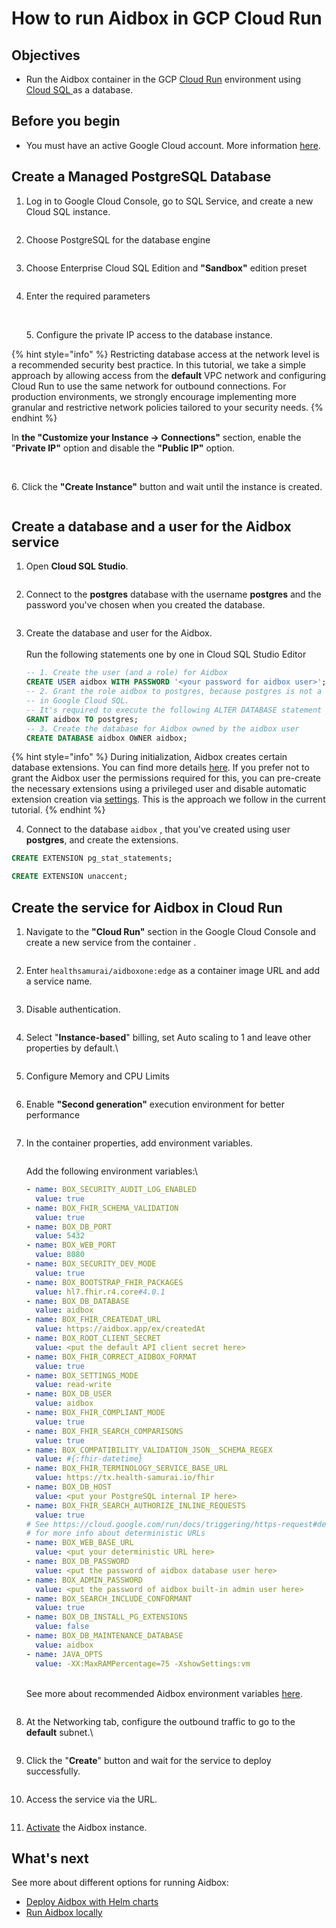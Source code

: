 # How to run Aidbox in GCP Cloud Run

## Objectives <a href="#objectives" id="objectives"></a>

* Run the Aidbox container in the GCP [Cloud Run](https://cloud.google.com/run?hl=en) environment using [Cloud SQL ](https://cloud.google.com/sql?hl=en)as a database.

## Before you begin <a href="#before-you-begin" id="before-you-begin"></a>

* You must have an active Google Cloud account. More information [here](https://cloud.google.com/docs/get-started).

## Create a Managed PostgreSQL Database

1.  Log in to Google Cloud Console, go to SQL Service, and create a new Cloud SQL instance.

    <figure><img src="../../../.gitbook/assets/96f8316d-950a-484c-aa89-a225f78c046e.png" alt=""><figcaption></figcaption></figure>
2.  Choose PostgreSQL for the database engine

    <figure><img src="../../../.gitbook/assets/47976888-10c5-40fb-b571-5efb4d934433.png" alt=""><figcaption></figcaption></figure>
3.  Choose Enterprise Cloud SQL Edition and **"Sandbox"** edition preset

    <figure><img src="../../../.gitbook/assets/9811df93-3a7b-45f1-928c-297a7a06b8fb.png" alt=""><figcaption></figcaption></figure>
4.  Enter the required parameters

    <figure><img src="../../../.gitbook/assets/ed9a9a48-423f-412a-a330-2e51a0bdbaac.png" alt=""><figcaption></figcaption></figure>

    \
    5\. Configure the private IP access to the database instance.

{% hint style="info" %}
Restricting database access at the network level is a recommended security best practice. In this tutorial, we take a simple approach by allowing access from the **default** VPC network and configuring Cloud Run to use the same network for outbound connections. For production environments, we strongly encourage implementing more granular and restrictive network policies tailored to your security needs.
{% endhint %}

In **the "Customize your Instance -> Connections"** section, enable the "**Private IP"** option and disable the **"Public IP"** option.

<figure><img src="../../../.gitbook/assets/13580b5c-aa49-4d00-9001-bbc9d2a6878e.png" alt=""><figcaption></figcaption></figure>

\
6\. Click the **"Create Instance"** button and wait until the instance is created.

<figure><img src="../../../.gitbook/assets/fddf7164-aa65-4fb8-a608-690abdf68733.png" alt=""><figcaption></figcaption></figure>

## Create a database and a user for the Aidbox service

1.  Open **Cloud SQL Studio**.

    <figure><img src="../../../.gitbook/assets/7875abc8-9a2d-4f11-8412-d96f1bd0617e.png" alt=""><figcaption></figcaption></figure>
2.  Connect to the **postgres** database with the username **postgres** and the password you've chosen when you created the database.

    <figure><img src="../../../.gitbook/assets/0abe38f1-9e9d-4c41-99ca-74550914d9aa.png" alt=""><figcaption></figcaption></figure>
3.  Create the database and user for the Aidbox.\
    \
    Run the following statements one by one in Cloud SQL Studio Editor

    ```sql
    -- 1. Create the user (and a role) for Aidbox
    CREATE USER aidbox WITH PASSWORD '<your password for aidbox user>';
    -- 2. Grant the role aidbox to postgres, because postgres is not a superuser
    -- in Google Cloud SQL. 
    -- It's required to execute the following ALTER DATABASE statement
    GRANT aidbox TO postgres;
    -- 3. Create the database for Aidbox owned by the aidbox user
    CREATE DATABASE aidbox OWNER aidbox;
    ```

{% hint style="info" %}
During initialization, Aidbox creates certain database extensions. You can find more details [here](../../database/postgresql-extensions.md). If you prefer not to grant the Aidbox user the permissions required for this, you can pre-create the necessary extensions using a privileged user and disable automatic extension creation via [settings](../../reference/all-settings.md#db.install-pg-extensions). This is the approach we follow in the current tutorial.
{% endhint %}

4. Connect to the database `aidbox` , that you've created using user **postgres**, and create the extensions.

```sql
CREATE EXTENSION pg_stat_statements;
```

```sql
CREATE EXTENSION unaccent;
```

## Create the service for Aidbox in Cloud Run

1.  Navigate to the **"Cloud Run"** section in the Google Cloud Console and create a new service from the container .

    <figure><img src="../../../.gitbook/assets/b24b29aa-eaec-4ecd-9ef2-f743205a665a.png" alt=""><figcaption></figcaption></figure>
2.  Enter `healthsamurai/aidboxone:edge` as a container image URL and add a service name.

    <figure><img src="../../../.gitbook/assets/78c85d4b-2c41-4faa-9a4f-d5d49bdd1b60.png" alt=""><figcaption></figcaption></figure>
3.  Disable authentication.

    <figure><img src="../../../.gitbook/assets/78a68216-130b-43e5-b497-1aa70c9f03ad.png" alt=""><figcaption></figcaption></figure>
4.  Select "**Instance-based**" billing, set Auto scaling to 1 and leave other properties by default.\


    <figure><img src="../../.gitbook/assets/image (7).png" alt=""><figcaption></figcaption></figure>
5.  Configure Memory and CPU Limits

    <figure><img src="../../../.gitbook/assets/28d61f89-6b9a-426f-9302-5969713bf640.png" alt=""><figcaption></figcaption></figure>
6.  Enable **"Second generation"** execution environment for better performance

    <figure><img src="../../../.gitbook/assets/9aef845b-9f25-4dc1-aaa6-275db56cf35f.png" alt=""><figcaption></figcaption></figure>
7.  In the container properties, add environment variables.

    <figure><img src="../../../.gitbook/assets/34052075-100c-4afc-8a70-d882f172f503.png" alt=""><figcaption></figcaption></figure>

    Add the following environment variables:\


    ```yaml
    - name: BOX_SECURITY_AUDIT_LOG_ENABLED
      value: true
    - name: BOX_FHIR_SCHEMA_VALIDATION
      value: true
    - name: BOX_DB_PORT
      value: 5432
    - name: BOX_WEB_PORT
      value: 8080
    - name: BOX_SECURITY_DEV_MODE
      value: true
    - name: BOX_BOOTSTRAP_FHIR_PACKAGES
      value: hl7.fhir.r4.core#4.0.1
    - name: BOX_DB_DATABASE
      value: aidbox
    - name: BOX_FHIR_CREATEDAT_URL
      value: https://aidbox.app/ex/createdAt
    - name: BOX_ROOT_CLIENT_SECRET
      value: <put the default API client secret here>
    - name: BOX_FHIR_CORRECT_AIDBOX_FORMAT
      value: true
    - name: BOX_SETTINGS_MODE
      value: read-write
    - name: BOX_DB_USER
      value: aidbox
    - name: BOX_FHIR_COMPLIANT_MODE
      value: true
    - name: BOX_FHIR_SEARCH_COMPARISONS
      value: true
    - name: BOX_COMPATIBILITY_VALIDATION_JSON__SCHEMA_REGEX
      value: #{:fhir-datetime}
    - name: BOX_FHIR_TERMINOLOGY_SERVICE_BASE_URL
      value: https://tx.health-samurai.io/fhir
    - name: BOX_DB_HOST
      value: <put your PostgreSQL internal IP here>
    - name: BOX_FHIR_SEARCH_AUTHORIZE_INLINE_REQUESTS
      value: true
    # See https://cloud.google.com/run/docs/triggering/https-request#deterministic  
    # for more info about deterministic URLs
    - name: BOX_WEB_BASE_URL
      value: <put your deterministic URL here>
    - name: BOX_DB_PASSWORD
      value: <put the password of aidbox database user here>
    - name: BOX_ADMIN_PASSWORD
      value: <put the password of aidbox built-in admin user here>
    - name: BOX_SEARCH_INCLUDE_CONFORMANT
      value: true
    - name: BOX_DB_INSTALL_PG_EXTENSIONS
      value: false
    - name: BOX_DB_MAINTENANCE_DATABASE
      value: aidbox
    - name: JAVA_OPTS
      value: -XX:MaxRAMPercentage=75 -XshowSettings:vm  
    ```

    \
    See more about recommended Aidbox environment variables [here](../../configuration/configure-aidbox-and-multibox.md).

    <figure><img src="../../../.gitbook/assets/bc06953f-ef76-4c90-ac15-59f1f56d3794.png" alt=""><figcaption></figcaption></figure>
8.  At the Networking tab, configure the outbound traffic to go to the **default** subnet.\


    <figure><img src="../../../.gitbook/assets/b89e5183-91ac-4506-944f-376e4cc90d49.png" alt=""><figcaption></figcaption></figure>
9. Click the "**Create**" button and wait for the service to deploy successfully.

<figure><img src="../../../.gitbook/assets/c72b5c74-925a-4c5b-ab30-f8e33f230640.png" alt=""><figcaption></figcaption></figure>

10. Access the service via the URL.

<figure><img src="../../../.gitbook/assets/f2713806-c5b6-4fb7-9494-dd2c5d59c5c0.png" alt=""><figcaption></figcaption></figure>

11. [Activate](../../getting-started/run-aidbox-locally.md#id-4.-activate-your-aidbox-instance) the Aidbox instance.

## What's next

See more about different options for running Aidbox:

* [Deploy Aidbox with Helm charts](../../deployment-and-maintenance/deploy-aidbox/run-aidbox-in-kubernetes/deploy-aidbox-with-helm-charts.md)
* [Run Aidbox locally](../../getting-started/run-aidbox-locally.md)
